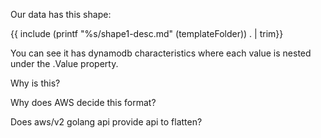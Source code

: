 Our data has this shape:

{{ include (printf "%s/shape1-desc.md" (templateFolder)) . | trim}}

You can see it has dynamodb characteristics where each value is nested under the .Value property.  

Why is this?

Why does AWS decide this format?

Does aws/v2 golang api provide api to flatten?
